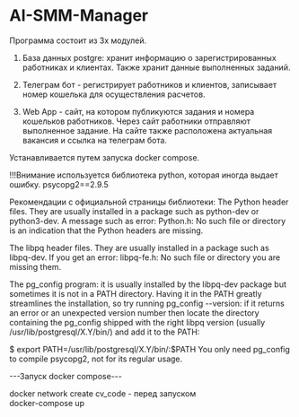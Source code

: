 # AI-SMM-Manager

Программа состоит из 3х модулей. 

1) База данных postgre: хранит информацию о зарегистрированных работниках
   и клиентах. Также хранит данные выполненных заданий.
   
2) Телеграм бот - регистрирует работников и клиентов, записывает номер 
    кошелька для осуществления расчетов.
   
3) Web App - сайт, на котором публикуются задания и номера кошельков работников. 
    Через сайт работники отправляют выполненное задание. На сайте также расположена 
   актуальная вакансия и ссылка на телеграм бота.
   
Устанавливается путем запуска docker compose.

!!!Внимание используется библиотека python, которая иногда выдает ошибку.
psycopg2==2.9.5

Рекомендации с официальной страницы библиотеки:
The Python header files. They are usually installed in a package such as python-dev or python3-dev. A message such as error: Python.h: No such file or directory is an indication that the Python headers are missing.

The libpq header files. They are usually installed in a package such as libpq-dev. If you get an error: libpq-fe.h: No such file or directory you are missing them.

The pg_config program: it is usually installed by the libpq-dev package but sometimes it is not in a PATH directory. Having it in the PATH greatly streamlines the installation, so try running pg_config --version: if it returns an error or an unexpected version number then locate the directory containing the pg_config shipped with the right libpq version (usually /usr/lib/postgresql/X.Y/bin/) and add it to the PATH:

$ export PATH=/usr/lib/postgresql/X.Y/bin/:$PATH
You only need pg_config to compile psycopg2, not for its regular usage.


---Запуск docker compose---

docker network create cv_code - перед запуском  
docker-compose up